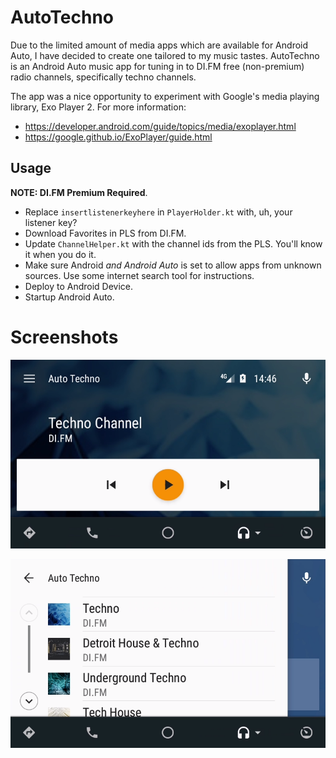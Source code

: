 # AutoTechno
Due to the limited amount of media apps which are available for Android Auto, I have decided to create one tailored to my music tastes.
AutoTechno is an Android Auto music app for tuning in to DI.FM free (non-premium) radio channels, specifically techno channels.

The app was a nice opportunity to experiment with Google's media playing library, Exo Player 2.
For more information:
 * https://developer.android.com/guide/topics/media/exoplayer.html
 * https://google.github.io/ExoPlayer/guide.html

## Usage

**NOTE: DI.FM Premium Required**.

* Replace `insertlistenerkeyhere` in `PlayerHolder.kt` with, uh, your listener key?
* Download Favorites in PLS from DI.FM.
* Update `ChannelHelper.kt` with the channel ids from the PLS. You'll know it when you do it.
* Make sure Android *and Android Auto* is set to allow apps from unknown sources. Use some internet search tool for instructions.
* Deploy to Android Device.
* Startup Android Auto.


Screenshots
======

![Media Session](screenshot1.PNG)

![Media Browser](screenshot2.PNG)
